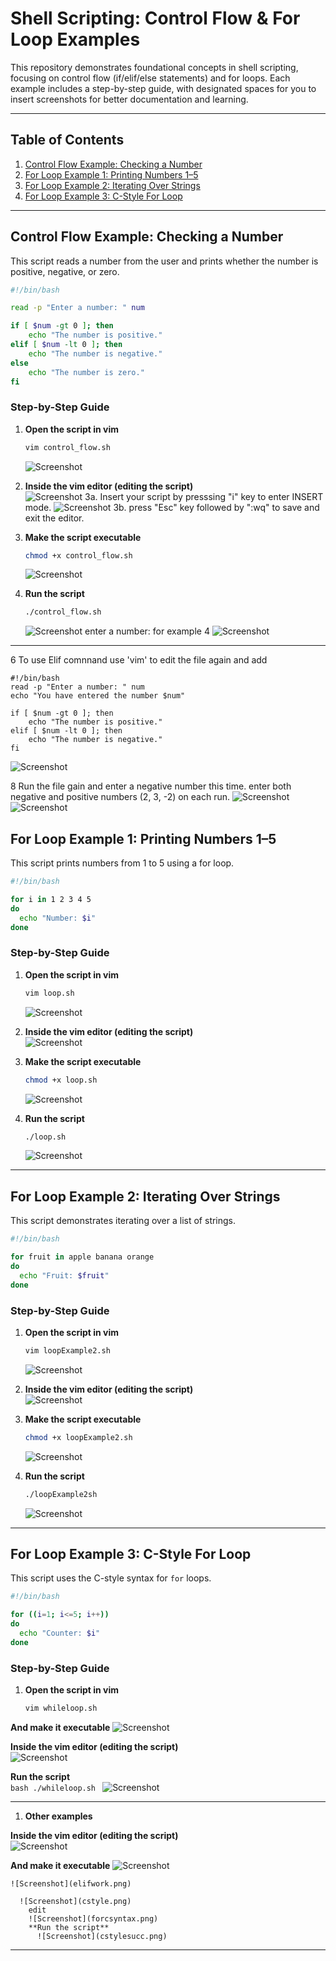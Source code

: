 # Shell Scripting: Control Flow & For Loop Examples

This repository demonstrates foundational concepts in shell scripting, focusing on control flow (if/elif/else statements) and for loops. Each example includes a step-by-step guide, with designated spaces for you to insert screenshots for better documentation and learning.

---

## Table of Contents

1. [Control Flow Example: Checking a Number](#control-flow-example-checking-a-number)
2. [For Loop Example 1: Printing Numbers 1–5](#for-loop-example-1-printing-numbers-1-5)
3. [For Loop Example 2: Iterating Over Strings](#for-loop-example-2-iterating-over-strings)
4. [For Loop Example 3: C-Style For Loop](#for-loop-example-3-c-style-for-loop)

---

## Control Flow Example: Checking a Number

This script reads a number from the user and prints whether the number is positive, negative, or zero.

```bash
#!/bin/bash

read -p "Enter a number: " num

if [ $num -gt 0 ]; then
    echo "The number is positive."
elif [ $num -lt 0 ]; then
    echo "The number is negative."
else
    echo "The number is zero."
fi
```

### Step-by-Step Guide

1. **Open the script in vim**  
    ```bash
    vim control_flow.sh
    ```
    ![Screenshot](Contouch.png)

2. **Inside the vim editor (editing the script)**  
    ![Screenshot](Contouch.png)
3a. Insert your script by presssing "i" key to enter INSERT mode.
     ![Screenshot](commmod.png)
   3b. press "Esc" key followed by ":wq" to save and exit the editor.

4. **Make the script executable**  
    ```bash
    chmod +x control_flow.sh
    ```
    ![Screenshot](commpermisssion.png)
5. **Run the script**  
    ```bash
    ./control_flow.sh
    ```
    ![Screenshot](commente.png)
enter a number: for example 4
  ![Screenshot](issuereolve.png)
---
6 To use Elif  comnnand use 'vim' to edit the file again and add
```
#!/bin/bash
read -p "Enter a number: " num
echo "You have entered the number $num"

if [ $num -gt 0 ]; then
    echo "The number is positive."
elif [ $num -lt 0 ]; then
    echo "The number is negative."
fi
```

![Screenshot](elifadded.pnf)

8 Run the file gain and enter a negative number this time.
enter both negative and positive numbers (2, 3, -2) on each run.
![Screenshot](commpositive.pnf)
![Screenshot](elif.pnf)



## For Loop Example 1: Printing Numbers 1–5

This script prints numbers from 1 to 5 using a for loop.

```bash
#!/bin/bash

for i in 1 2 3 4 5
do
  echo "Number: $i"
done
```

### Step-by-Step Guide

1. **Open the script in vim**  
    ```bash
    vim loop.sh
    ```
    ![Screenshot](loop1.png)

2. **Inside the vim editor (editing the script)**  
    ![Screenshot](loop.png)

3. **Make the script executable**  
    ```bash
    chmod +x loop.sh
    ```
    ![Screenshot](loop2perm.png)

4. **Run the script**  
    ```bash
    ./loop.sh
    ```
    ![Screenshot](loop3.png)

---
## For Loop Example 2: Iterating Over Strings

This script demonstrates iterating over a list of strings.

```bash
#!/bin/bash

for fruit in apple banana orange
do
  echo "Fruit: $fruit"
done
```

### Step-by-Step Guide

1. **Open the script in vim**  
    ```bash
    vim loopExample2.sh
    ```
    ![Screenshot](loopexampleperm.png)

2. **Inside the vim editor (editing the script)**  
    ![Screenshot](loopcounting.png)

3. **Make the script executable**  
    ```bash
    chmod +x loopExample2.sh
    ```
   ![Screenshot](loopexampleperm.png)
4. **Run the script**  
    ```bash
    ./loopExample2sh
    ```
    ![Screenshot](loopsuccess.png)

---

## For Loop Example 3: C-Style For Loop

This script uses the C-style syntax for `for` loops.

```bash
#!/bin/bash

for ((i=1; i<=5; i++))
do
  echo "Counter: $i"
done
```

### Step-by-Step Guide

1. **Open the script in vim**  
    ```bash
    vim whileloop.sh
   ```
**And make it executable**
    ![Screenshot](loopexampleperm.png)

 **Inside the vim editor (editing the script)**  
    ![Screenshot](elif2.png)


 **Run the script**  
    ```bash
    ./whileloop.sh
    ```
    ![Screenshot](elifwork.png)

---

1. **Other examples**  
   

 **Inside the vim editor (editing the script)**  
    ![Screenshot](forloopout.png)

**And make it executable**
    ![Screenshot](forloopout.png)

    
 
    ![Screenshot](elifwork.png)
     
      ![Screenshot](cstyle.png)
        edit
        ![Screenshot](forcsyntax.png)
        **Run the script**  
          ![Screenshot](cstylesucc.png)

---
